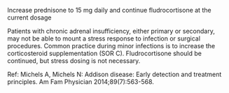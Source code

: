 Increase prednisone to 15 mg daily and continue fludrocortisone at the current dosage

Patients with chronic adrenal insufficiency, either primary or secondary, may not be able to mount a stress
response to infection or surgical procedures. Common practice during minor infections is to increase the
corticosteroid supplementation (SOR C). Fludrocortisone should be continued, but stress dosing is not
necessary.

Ref: Michels A, Michels N: Addison disease: Early detection and treatment principles. Am Fam Physician 2014;89(7):563-568.